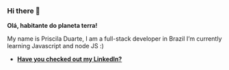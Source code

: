 ### Hi there 👋

**Olá, habitante do planeta terra!**

My name is Priscila Duarte, I am a full-stack developer in Brazil
I’m currently learning Javascript and node JS :)

-   **[Have you checked out my LinkedIn?](https://www.linkedin.com/in/prisciladuarte1993/)**



<!--
**prisciladuarte/prisciladuarte** is a ✨ _special_ ✨ repository because its `README.md` (this file) appears on your GitHub profile.

Here are some ideas to get you started:

- 🔭 I’m currently working on ...
- 🌱 I’m currently learning ...
- 👯 I’m looking to collaborate on ...
- 🤔 I’m looking for help with ...
- 💬 Ask me about ...
- 📫 How to reach me: ...
- 😄 Pronouns: ...
- ⚡ Fun fact: ...
-->
